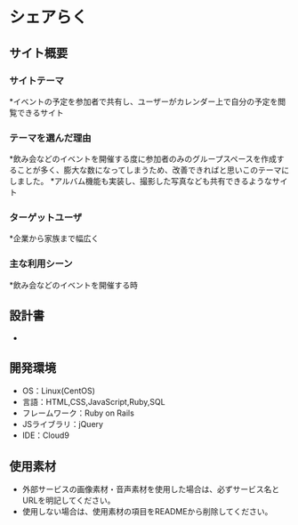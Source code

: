 # シェアらく

## サイト概要
### サイトテーマ
*イベントの予定を参加者で共有し、ユーザーがカレンダー上で自分の予定を閲覧できるサイト

### テーマを選んだ理由
*飲み会などのイベントを開催する度に参加者のみのグループスペースを作成することが多く、膨大な数になってしまうため、改善できればと思いこのテーマにしました。
*アルバム機能も実装し、撮影した写真なども共有できるようなサイト

### ターゲットユーザ
*企業から家族まで幅広く

### 主な利用シーン
*飲み会などのイベントを開催する時

## 設計書
*

## 開発環境
- OS：Linux(CentOS)
- 言語：HTML,CSS,JavaScript,Ruby,SQL
- フレームワーク：Ruby on Rails
- JSライブラリ：jQuery
- IDE：Cloud9

## 使用素材
- 外部サービスの画像素材・音声素材を使用した場合は、必ずサービス名とURLを明記してください。
- 使用しない場合は、使用素材の項目をREADMEから削除してください。